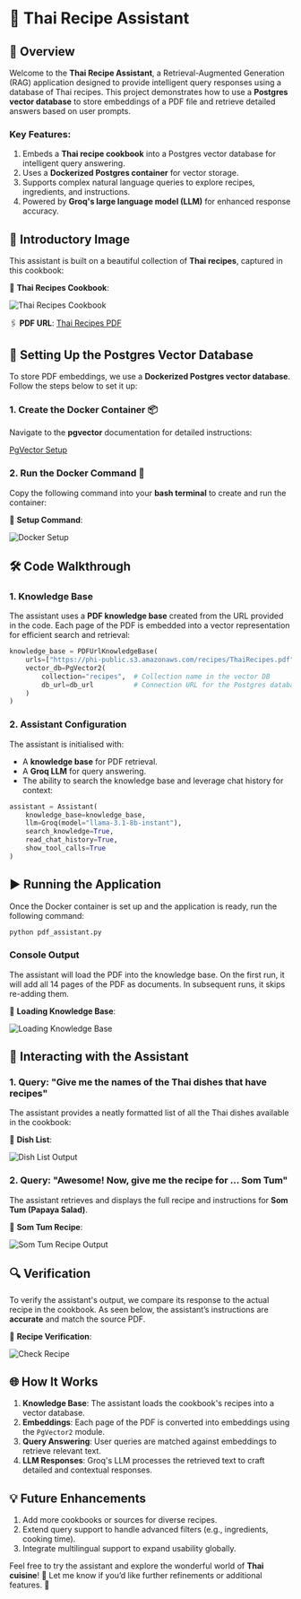 # 🍜 **Thai Recipe Assistant**

## 📖 **Overview**
Welcome to the **Thai Recipe Assistant**, a Retrieval-Augmented Generation (RAG) application designed to provide intelligent query responses using a database of Thai recipes. This project demonstrates how to use a **Postgres vector database** to store embeddings of a PDF file and retrieve detailed answers based on user prompts.

### **Key Features**:
1. Embeds a **Thai recipe cookbook** into a Postgres vector database for intelligent query answering.
2. Uses a **Dockerized Postgres container** for vector storage.
3. Supports complex natural language queries to explore recipes, ingredients, and instructions.
4. Powered by **Groq's large language model (LLM)** for enhanced response accuracy.

## 🌟 **Introductory Image**
This assistant is built on a beautiful collection of **Thai recipes**, captured in this cookbook:

📸 **Thai Recipes Cookbook**:

![Thai Recipes Cookbook](images/thai_recipes.png)

🖇️ **PDF URL**: [Thai Recipes PDF](https://phi-public.s3.amazonaws.com/recipes/ThaiRecipes.pdf)

## 🔧 **Setting Up the Postgres Vector Database**

To store PDF embeddings, we use a **Dockerized Postgres vector database**. Follow the steps below to set it up:

### **1. Create the Docker Container** 📦
Navigate to the **pgvector** documentation for detailed instructions:

[PgVector Setup](https://docs.phidata.com/vectordb/pgvector)

### **2. Run the Docker Command** 🐋
Copy the following command into your **bash terminal** to create and run the container:

📸 **Setup Command**:

![Docker Setup](images/container.png)

## 🛠️ **Code Walkthrough**

### **1. Knowledge Base**
The assistant uses a **PDF knowledge base** created from the URL provided in the code. Each page of the PDF is embedded into a vector representation for efficient search and retrieval:
```python
knowledge_base = PDFUrlKnowledgeBase(
    urls=["https://phi-public.s3.amazonaws.com/recipes/ThaiRecipes.pdf"],
    vector_db=PgVector2(
        collection="recipes",  # Collection name in the vector DB
        db_url=db_url          # Connection URL for the Postgres database
    )
)
```

### **2. Assistant Configuration**
The assistant is initialised with:
- A **knowledge base** for PDF retrieval.
- A **Groq LLM** for query answering.
- The ability to search the knowledge base and leverage chat history for context:
```python
assistant = Assistant(
    knowledge_base=knowledge_base,
    llm=Groq(model="llama-3.1-8b-instant"),
    search_knowledge=True,
    read_chat_history=True,
    show_tool_calls=True
)
```

## ▶️ **Running the Application**
Once the Docker container is set up and the application is ready, run the following command:
```bash
python pdf_assistant.py
```

### **Console Output**
The assistant will load the PDF into the knowledge base. On the first run, it will add all 14 pages of the PDF as documents. In subsequent runs, it skips re-adding them.

📸 **Loading Knowledge Base**:

![Loading Knowledge Base](images/loading.png)

## 💬 **Interacting with the Assistant**

### **1. Query: "Give me the names of the Thai dishes that have recipes"**
The assistant provides a neatly formatted list of all the Thai dishes available in the cookbook:

📸 **Dish List**:

![Dish List Output](images/list.png)

### **2. Query: "Awesome! Now, give me the recipe for ... Som Tum"**
The assistant retrieves and displays the full recipe and instructions for **Som Tum (Papaya Salad)**.

📸 **Som Tum Recipe**:

![Som Tum Recipe Output](images/som_tum.png)

## 🔍 **Verification**
To verify the assistant's output, we compare its response to the actual recipe in the cookbook. As seen below, the assistant’s instructions are **accurate** and match the source PDF.

📸 **Recipe Verification**:

![Check Recipe](images/check_recipe.png)

## 🌐 **How It Works**
1. **Knowledge Base**: The assistant loads the cookbook's recipes into a vector database.
2. **Embeddings**: Each page of the PDF is converted into embeddings using the `PgVector2` module.
3. **Query Answering**: User queries are matched against embeddings to retrieve relevant text.
4. **LLM Responses**: Groq's LLM processes the retrieved text to craft detailed and contextual responses.

## 💡 **Future Enhancements**
1. Add more cookbooks or sources for diverse recipes.
2. Extend query support to handle advanced filters (e.g., ingredients, cooking time).
3. Integrate multilingual support to expand usability globally.

Feel free to try the assistant and explore the wonderful world of **Thai cuisine**! 🍲 Let me know if you’d like further refinements or additional features. 🚀